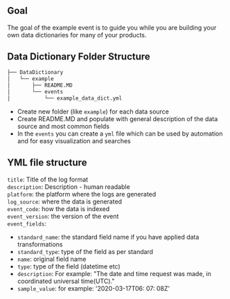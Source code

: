#

## Goal

The goal of the example event is to guide you while you are building your own data dictionaries for many of your products.

## Data Dictionary Folder Structure

```bash
├── DataDictionary
│   └── example
│       ├── README.MD
│       └── events
│           └── example_data_dict.yml
```

- Create new folder (like `example`) for each data source
- Create README.MD and populate with general description of the data source and most common fields
- In the `events` you can create a `yml` file which can be used by automation and for easy visualization and searches

## YML file structure

`title`: Title of the log format\
`description`: Description - human readable\
`platform`: the platform where the logs are generated\
`log_source`: where the data is generated\
`event_code`: how the data is indexed\
`event_version`: the version of the event\
`event_fields`:

- `standard_name`: the standard field name if you have applied data transformations
- `standard_type`: type of the field as per standard
- `name`: original field name
- `type`: type of the field (datetime etc)
- `description`: For example: "The date and time request was made, in coordinated universal time(UTC)."
- `sample_value`: for example: '2020-03-17T06: 07: 08Z'
